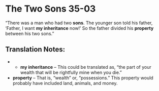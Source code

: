 The Two Sons 35-03
====================


“There was a man who had two **sons**. The younger son told his father,
‘Father, I want **my inheritance** now!’ So the father divided his
**property** between his two sons.”

Translation Notes:
------------------

- -   **my inheritance** – This could be translated as, “the part
of your
    wealth that will be rightfully mine when you die.”
-   **property** – That is, “wealth” or, “possessions.” This
property
    would probably have included land, animals, and money.

